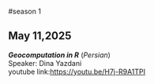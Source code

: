 #season 1
## May 11,2025
***Geocomputation in R*** (*Persian*)<br />
Speaker: Dina Yazdani <br />
youtube link:https://youtu.be/H7j-R9A1TPI  <br />


